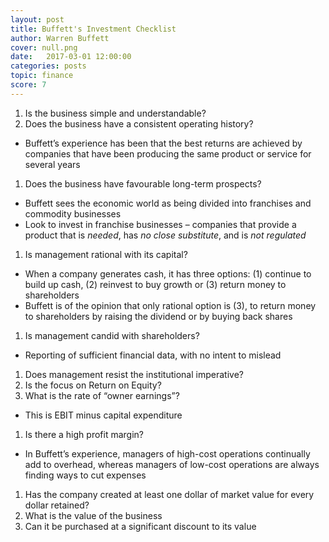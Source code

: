 ```yaml
---
layout: post
title: Buffett's Investment Checklist
author: Warren Buffett
cover: null.png
date:   2017-03-01 12:00:00
categories: posts
topic: finance
score: 7
---
```


1.  Is the business simple and understandable?
1.  Does the business have a consistent operating history?
-   Buffett’s experience has been that the best returns are achieved by
    companies that have been producing the same product or service for
    several years
1.  Does the business have favourable long-term prospects?
-   Buffett sees the economic world as being divided into franchises and
    commodity businesses
-   Look to invest in franchise businesses – companies that provide a
    product that is *needed*, has *no close substitute*, and is *not
    regulated*
1.  Is management rational with its capital?
-   When a company generates cash, it has three options: (1) continue to
    build up cash, (2) reinvest to buy growth or (3) return money to
    shareholders
-   Buffett is of the opinion that only rational option is (3), to
    return money to shareholders by raising the dividend or by buying
    back shares
1.  Is management candid with shareholders?
-   Reporting of sufficient financial data, with no intent to mislead
1.  Does management resist the institutional imperative?
1.  Is the focus on Return on Equity?
1.  What is the rate of “owner earnings”?
-   This is EBIT minus capital expenditure
1.  Is there a high profit margin?
-   In Buffett’s experience, managers of high-cost operations
    continually add to overhead, whereas managers of low-cost operations
    are always finding ways to cut expenses
1.  Has the company created at least one dollar of market value for every dollar retained?
1.  What is the value of the business
1.  Can it be purchased at a significant discount to its value